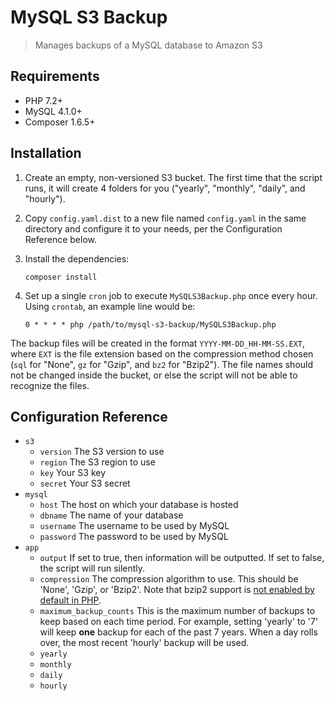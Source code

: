 # MySQL S3 Backup

> Manages backups of a MySQL database to Amazon S3



## Requirements

- PHP 7.2+
- MySQL 4.1.0+
- Composer 1.6.5+



## Installation

1. Create an empty, non-versioned S3 bucket. The first time that the script runs, it will create 4 folders for you ("yearly", "monthly", "daily", and "hourly").

2. Copy `config.yaml.dist` to a new file named `config.yaml` in the same directory and configure it to your needs, per the Configuration Reference below.

3. Install the dependencies:

   ```
   composer install
   ```

4. Set up a single `cron` job to execute `MySQLS3Backup.php` once every hour. Using `crontab`, an example line would be:

   ```
   0 * * * * php /path/to/mysql-s3-backup/MySQLS3Backup.php
   ```

The backup files will be created in the format `YYYY-MM-DD_HH-MM-SS.EXT`, where `EXT` is the file extension based on the compression method chosen (`sql` for "None", `gz` for "Gzip", and `bz2` for "Bzip2"). The file names should not be changed inside the bucket, or else the script will not be able to recognize the files.



## Configuration Reference

- `s3`
  -  `version` The S3 version to use
  -  `region` The S3 region to use
  -  `key` Your S3 key
  -  `secret` Your S3 secret
- `mysql`
  -  `host` The host on which your database is hosted
  -  `dbname` The name of your database
  -  `username` The username to be used by MySQL
  -  `password` The password to be used by MySQL
- `app`
  -  `output` If set to true, then information will be outputted. If set to false, the script will run silently.
  -  `compression` The compression algorithm to use. This should be 'None', 'Gzip', or 'Bzip2'. Note that bzip2 support is [not enabled by default in PHP](http://php.net/manual/en/bzip2.installation.php).
  -  `maximum_backup_counts` This is the maximum number of backups to keep based on each time period. For example, setting 'yearly' to '7' will keep **one** backup for each of the past 7 years. When a day rolls over, the most recent 'hourly' backup will be used.
    -   `yearly`
    -   `monthly`
    -   `daily`
    -   `hourly`

